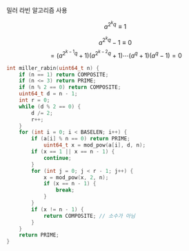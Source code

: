 밀러 라빈 알고리즘 사용

$$a^{2^kq} \equiv 1$$

$$a^{2^kq} - 1 \equiv 0$$
$$=(a^{2^{k-1}q} + 1)(a^{2^{k-2}q} + 1)\cdots (a^q + 1)(a^q - 1) = 0$$
~~~c
int miller_rabin(uint64_t n) {
	if (n == 1) return COMPOSITE;
	if (n <= 3) return PRIME;
	if (n % 2 == 0) return COMPOSITE;
	uint64_t d = n - 1;
	int r = 0;
	while (d % 2 == 0) {
		d /= 2;
		r++;
	}
	for (int i = 0; i < BASELEN; i++) {
		if (a[i] % n == 0) return PRIME;
			uint64_t x = mod_pow(a[i], d, n);
		if (x == 1 || x == n - 1) {
			continue;
		}
		for (int j = 0; j < r - 1; j++) {
			x = mod_pow(x, 2, n);
			if (x == n - 1) {
				break;
			}
		}
		if (x != n - 1) {
			return COMPOSITE; // 소수가 아님
		}
	}
	return PRIME;
}
~~~
